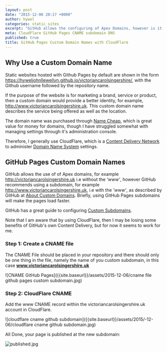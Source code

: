 ```yaml
---
layout: post
date: "2015-12-06 20:17 +0000"
author: hywel
categories: static sites
excerpt: "GitHub allows the configuring of Apex Domains, however is it recommended to use a subdomain’.The CNAME file should be placed in your repository and there should only be one thing in the file, namely the name of you custom subdomain.  Add the www CNAME record within the CloudFlare account."
meta: CloudFlare GitHub Pages CNAME subdomain DNS
published: true
title: GitHub Pages Custom Domain Names with CloudFlare
---
```



## Why Use a Custom Domain Name

Static websites hosted with Github Pages by default are shown in the form https://hyweljohnllewellyn.github.io/victoriancarolsingershire/, with the Github username followed by the repository name.

If the purpose of the website is for marketing a brand, service or product, then a custom domain would provide a better identity, for example, http://www.victoriancarolsingershire.uk.  This custom domain name describes the service being offered as well as the location.

The domain name was purchased through [Name Cheap](http://namecheap.com), which is great value for money for domains, though I have struggled somewhat with managing settings through it's administration console.

Therefore, I generally use CloudFlare, which is a [Content Delivery Network](https://en.wikipedia.org/wiki/Content_delivery_network) to administer [Domain Name System](https://en.wikipedia.org/wiki/Domain_Name_System) settings.

## GitHub Pages Custom Domain Names

GitHub allows the use of of Apex domains, for example http://victoriancarolsingershire.uk i.e without the _'www'_, however  GitHub recommends using a subdomain, for example http://www.victoriancarolsingershire.uk, i.e with the _'www'_, as described by GitHub at [About Custom Domains](https://help.github.com/articles/about-custom-domains-for-github-pages-sites/).  Briefly, using GitHub Pages subdomains will make the pages load faster.

GitHub has a great guide to configuring [Custom Subdomains](https://help.github.com/articles/tips-for-configuring-a-cname-record-with-your-dns-provider/).

Note that I am aware that by using CloudFlare, then I may be losing some benefits of GitHub's own Content Delivery, but for now it seems to work for me.

### Step 1: Create a CNAME file
The CNAME File should be placed in your repository and there should only be one thing in the file, namely the name of you custom subdomain, in this case **www.victoriancarolsingershire.uk**

![CNAME GitHub Pages]({{site.baseurl}}/assets/2015-12-06/cname file github pages custom subdomain.jpg)

### Step 2: CloudFlare CNAME
Add the www CNAME record within the victoriancarolsingershire.uk account in CloudFlare.

![cloudflare cname github subdomain]({{site.baseurl}}/assets/2015/-12-06/cloudflare cname github subdomain.jpg)

All Done, your page is published at the new subdomain:

![published.jpg]({{site.baseurl}}/assets/published.jpg)
